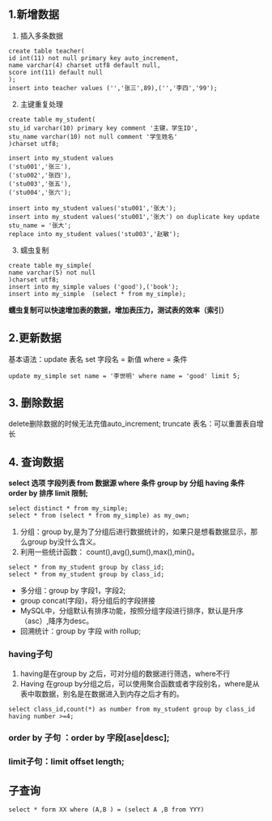 ## 1.新增数据

1. 插入多条数据
``` mysql
create table teacher(
id int(11) not null primary key auto_increment,
name varchar(4) charset utf8 default null,
score int(11) default null
);
insert into teacher values ('','张三',89),('','李四','99');
```
2. 主键重复处理
``` mysql
create table my_student(
stu_id varchar(10) primary key comment '主键，学生ID',
stu_name varchar(10) not null comment '学生姓名'
)charset utf8;
```
``` mysql
insert into my_student values 
('stu001','张三'),
('stu002','张四'),
('stu003','张五'),
('stu004','张六');
```
``` mysql
insert into my_student values('stu001','张大');
insert into my_student values('stu001','张大') on duplicate key update stu_name = '张大';
replace into my_student values('stu003','赵敏');
```
3. 蠕虫复制
``` mysql
create table my_simple(
name varchar(5) not null
)charset utf8;
insert into my_simple values ('good'),('book');
insert into my_simple  (select * from my_simple);
```
**蠕虫复制可以快速增加表的数据，增加表压力，测试表的效率（索引）**

## 2.更新数据
基本语法：update 表名 set 字段名 = 新值 where = 条件
``` mysql
update my_simple set name = '李世明' where name = 'good' limit 5;
```
## 3. 删除数据
delete删除数据的时候无法充值auto_increment;
truncate 表名：可以重置表自增长
## 4. 查询数据
**select 选项 字段列表 from 数据源 where 条件 group by 分组 having 条件 order by 排序 limit 限制;**
``` mysql
select distinct * from my_simple; 
select * from (select * from my_simple) as my_own;
```

1. 分组：group by,是为了分组后进行数据统计的，如果只是想看数据显示，那么group by没什么含义。
2. 利用一些统计函数： count(),avg(),sum(),max(),min()。
``` mysql
select * from my_student group by class_id;
select * from my_student group by class_id;

```

- 多分组：group by 字段1，字段2;
- group concat(字段)，将分组后的字段拼接
- MySQL中，分组默认有排序功能，按照分组字段进行排序，默认是升序（asc）,降序为desc。
- 回溯统计：group by 字段 with rollup; 

### having子句
1. having是在group by 之后，可对分组的数据进行筛选，where不行
2. Having 在group by分组之后，可以使用聚合函数或者字段别名，where是从表中取数据，别名是在数据进入到内存之后才有的。
``` mysql
select class_id,count(*) as number from my_student group by class_id having number >=4;
```
### order by 子句 ：order by 字段[ase|desc];
### limit子句：limit offset length;

## 子查询
``` mysql
select * form XX where (A,B ) = (select A ,B from YYY)
```

